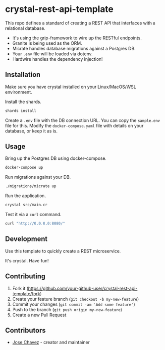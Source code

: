 # crystal-rest-api-template

This repo defines a standard of creating a REST API that interfaces with a relational database.

- It's using the grip-framework to wire up the RESTful endpoints.
- Granite is being used as the ORM.
- Micrate handles database migrations against a Postgres DB.
- Your `.env` file will be loaded via dotenv.
- Hardwire handles the dependency injection!

## Installation

Make sure you have crystal installed on your Linux/MacOS/WSL environment.

Install the shards.

```bash
shards install
```

Create a `.env` file with the DB connection URL. You can copy the `sample.env` file for this.
Modify the `docker-compose.yaml` file with details on your database, or keep it as is.

## Usage

Bring up the Postgres DB using docker-compose.

```bash
docker-compose up
```

Run migrations against your DB.

```bash
./migrations/micrate up
```

Run the application.

```bash
crystal src/main.cr
```

Test it via a `curl` command.

```bash
curl "http://0.0.0.0:8080/"
```

## Development

Use this template to quickly create a REST microservice.

It's crystal. Have fun!

## Contributing

1. Fork it (<https://github.com/your-github-user/crystal-rest-api-template/fork>)
2. Create your feature branch (`git checkout -b my-new-feature`)
3. Commit your changes (`git commit -am 'Add some feature'`)
4. Push to the branch (`git push origin my-new-feature`)
5. Create a new Pull Request

## Contributors

- [Jose Chavez](https://github.com/your-github-user) - creator and maintainer
